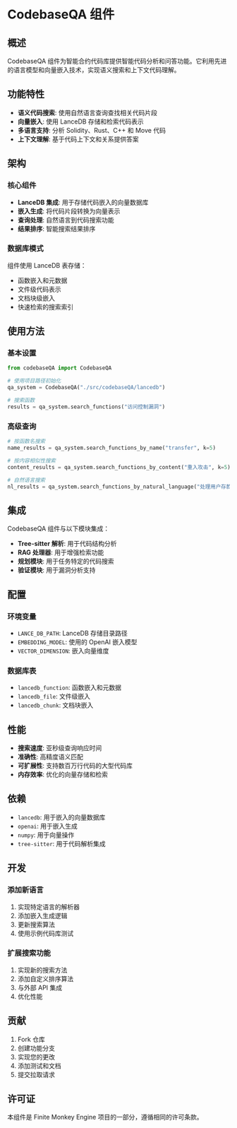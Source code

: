 # CodebaseQA 组件

## 概述

CodebaseQA 组件为智能合约代码库提供智能代码分析和问答功能。它利用先进的语言模型和向量嵌入技术，实现语义搜索和上下文代码理解。

## 功能特性

- **语义代码搜索**: 使用自然语言查询查找相关代码片段
- **向量嵌入**: 使用 LanceDB 存储和检索代码表示
- **多语言支持**: 分析 Solidity、Rust、C++ 和 Move 代码
- **上下文理解**: 基于代码上下文和关系提供答案

## 架构

### 核心组件

- **LanceDB 集成**: 用于存储代码嵌入的向量数据库
- **嵌入生成**: 将代码片段转换为向量表示
- **查询处理**: 自然语言到代码搜索功能
- **结果排序**: 智能搜索结果排序

### 数据库模式

组件使用 LanceDB 表存储：
- 函数嵌入和元数据
- 文件级代码表示
- 文档块级嵌入
- 快速检索的搜索索引

## 使用方法

### 基本设置

```python
from codebaseQA import CodebaseQA

# 使用项目路径初始化
qa_system = CodebaseQA("./src/codebaseQA/lancedb")

# 搜索函数
results = qa_system.search_functions("访问控制漏洞")
```

### 高级查询

```python
# 按函数名搜索
name_results = qa_system.search_functions_by_name("transfer", k=5)

# 按内容相似性搜索
content_results = qa_system.search_functions_by_content("重入攻击", k=5)

# 自然语言搜索
nl_results = qa_system.search_functions_by_natural_language("处理用户存款的函数", k=5)
```

## 集成

CodebaseQA 组件与以下模块集成：
- **Tree-sitter 解析**: 用于代码结构分析
- **RAG 处理器**: 用于增强检索功能
- **规划模块**: 用于任务特定的代码搜索
- **验证模块**: 用于漏洞分析支持

## 配置

### 环境变量

- `LANCE_DB_PATH`: LanceDB 存储目录路径
- `EMBEDDING_MODEL`: 使用的 OpenAI 嵌入模型
- `VECTOR_DIMENSION`: 嵌入向量维度

### 数据库表

- `lancedb_function`: 函数嵌入和元数据
- `lancedb_file`: 文件级嵌入
- `lancedb_chunk`: 文档块嵌入

## 性能

- **搜索速度**: 亚秒级查询响应时间
- **准确性**: 高精度语义匹配
- **可扩展性**: 支持数百万行代码的大型代码库
- **内存效率**: 优化的向量存储和检索

## 依赖

- `lancedb`: 用于嵌入的向量数据库
- `openai`: 用于嵌入生成
- `numpy`: 用于向量操作
- `tree-sitter`: 用于代码解析集成

## 开发

### 添加新语言

1. 实现特定语言的解析器
2. 添加嵌入生成逻辑
3. 更新搜索算法
4. 使用示例代码库测试

### 扩展搜索功能

1. 实现新的搜索方法
2. 添加自定义排序算法
3. 与外部 API 集成
4. 优化性能

## 贡献

1. Fork 仓库
2. 创建功能分支
3. 实现您的更改
4. 添加测试和文档
5. 提交拉取请求

## 许可证

本组件是 Finite Monkey Engine 项目的一部分，遵循相同的许可条款。 